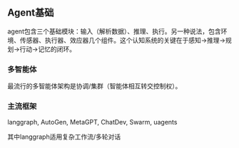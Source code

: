 ## Agent基础

agent包含三个基础模块：输入（解析数据）、推理、执行。另一种说法，包含环境、传感器、执行器、效应器几个组件。这个认知系统的关键在于感知->推理->规划->行动->记忆的闭环。  

### 多智能体

最流行的多智能体架构是协调/集群（智能体相互转交控制权）。

### 主流框架

langgraph, AutoGen, MetaGPT, ChatDev, Swarm, uagents

其中langgraph适用复杂工作流/多轮对话